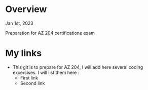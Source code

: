# Overview

Jan 1st, 2023

Preparation for AZ 204 certificatione exam

# My links
- This git is to prepare for AZ 204, I will add here several coding excercises. I will list them here :
   - First link
   - Second link
